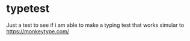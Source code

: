 # typetest

Just a test to see if i am able to make a typing test that works simular to https://monkeytype.com/
